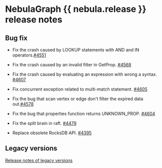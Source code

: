 # NebulaGraph {{ nebula.release }} release notes

## Bug fix

- Fix the crash caused by LOOKUP statements with AND and IN operators.[#4551](https://github.com/vesoft-inc/nebula/issues/4551)

- Fix the crash caused by an invalid filter in GetProp. [#4568](https://github.com/vesoft-inc/nebula/pull/4568)

- Fix the crash caused by evaluating an expression with wrong a syntax. [#4607](https://github.com/vesoft-inc/nebula/pull/4607)

- Fix concurrent exception related to multi-match statement. [#4605](https://github.com/vesoft-inc/nebula/pull/4605)

- Fix the bug that scan vertex or edge don't filter the expired data out.[#4578](https://github.com/vesoft-inc/nebula/pull/4578)

- Fix the bug that properties function returns UNKNOWN_PROP. [#4604](https://github.com/vesoft-inc/nebula/pull/4604)

- Fix the split brain in raft. [#4479](https://github.com/vesoft-inc/nebula/pull/4479)

- Replace obsolete RocksDB API. [#4395](https://github.com/vesoft-inc/nebula/pull/4395) 

## Legacy versions

[Release notes of legacy versions](https://nebula-graph.io/posts/)
